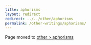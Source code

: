 ```yaml
---
title: aphorisms
layout: redirect
redirect: ../../other/aphorisms
permalink: /other-writings/aphorisms/
---
```


Page moved to [other > aphorisms](/other/aphorisms)
